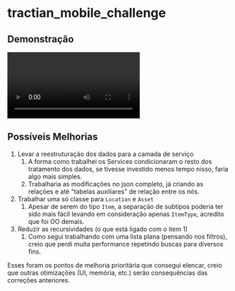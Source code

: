 # tractian_mobile_challenge


## Demonstração

![](demonstration.mp4)

## Possíveis Melhorias

1. Levar a reestruturação dos dados para a camada de serviço
   1. A forma como trabalhei os Services condicionaram o resto dos tratamento dos dados, se tivesse investido menos tempo nisso, faria algo mais simples.
   2. Trabalharia as modificações no json completo, já criando as relações e até "tabelas auxiliares" de relação entre os nós.
2. Trabalhar uma só classe para `Location` e `Asset`
   1. Apesar de serem do tipo `Item`, a separação de subtipos poderia ter sido mais fácil levando em consideração apenas `ItemType`, acredito que foi OO demais.
3. Reduzir as recursividades (o que está ligado com o item 1)
   1. Como segui trabalhando com uma lista plana (pensando nos filtros), creio que perdi muita performance repetindo buscas para diversos fins.
   
Esses foram os pontos de melhoria prioritária que consegui elencar, creio que outras otimizações (UI, memória, etc.) serão consequências das correções anteriores.
